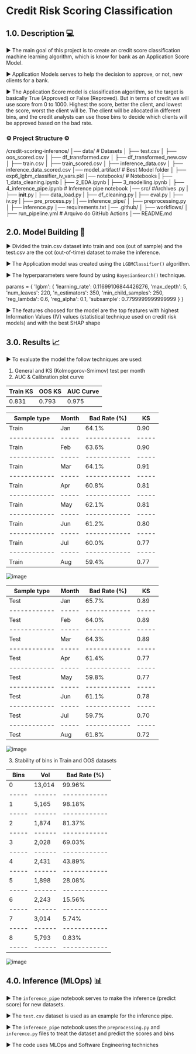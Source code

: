 # Credit Risk Scoring Classification

## 1.0. Description 💻

▶ The main goal of this project is to create an credit score classification machine learning algorithm, which is know for bank as an Application Score Model.  

▶ Application Models serves to help the decision to approve, or not, new clients for a bank.

▶ The Application Score model is classification algorithm, so the target is basically True (Approved) or False (Reproved). But in terms of credit we will use score from 0 to 1000. Highest the score, better the client, and lowest the score, worst the client will be. The client will be allocated in different bins, and the credit analysts can use those bins to decide which clients will be approved based on the bad rate.

### ⚙ Project Structure ⚙

/credit-scoring-inference/
│── data/                      # Datasets
│   ├── test.csv
│   ├── oos_scored.csv
│   ├── df_transformed.csv
│   ├── df_transformed_new.csv
│   ├── train.csv
│   ├── train_scored.csv
│   ├── inference_data.csv
│   ├── inference_data_scored.csv
│── model_artifact/            # Best Model folder
│   ├── exp6_lgbm_classifier_iv_vars.pkl
│── notebooks/                 # Notebooks 
|   ├── 1_data_cleaning.ipynb
|   ├── 2_EDA.ipynb
|   ├── 3_modelling.ipynb
│   ├── 4_inference_pipe.ipynb  # Inference pipe notebook
│── src/                      #Archives .py
|   ├── __init__.py
|   ├── data_load.py
|   ├── df_cleaning.py
|   ├── eval.py
|   ├── iv.py
|   ├── pre_process.py
|   │── inference_pipe/
│           ├── preprocessing.py
│           ├── inference.py
│── requirements.txt
│── .github/
│   ├── workflows/
│       ├── run_pipeline.yml  # Arquivo do GitHub Actions
│── README.md

## 2.0. Model Building 🔧

▶ Divided the train.csv dataset into train and oos (out of sample) and the test.csv are the oot (out-of-time) dataset to make the inference.

▶ The Application model was created using the `LGBMClassifier()` algorithm.

▶ The hyperparameters were found by using `BayesianSearch()` technique.

params = {
    'lgbm': {
        'learning_rate': 0.11699106844426276,
        'max_depth': 5,
        'num_leaves': 220,
        'n_estimators': 350,
        'min_child_samples': 250,
        'reg_lambda': 0.6,
        'reg_alpha': 0.1,
        'subsample': 0.7799999999999999
    }
}

▶ The features choosed for the model are the top features with highest Information Values (IV) values (statistical technique used on credit risk models) and with the best SHAP shape

## 3.0. Results 📈

▶ To evaluate the model the follow techniques are used: 
1) General and KS (Kolmogorov-Smirnov) test per month
2) AUC & Calibration plot curve

Train KS  | OOS KS | AUC Curve | 
--------- | ------ | --------- |  
0.831     | 0.793  | 0.975     | 

Sample type  | Month | Bad Rate (%) | KS    |  
------------ | ----- | ------------ | ----- |  
Train        | Jan   | 64.1%        | 0.90  |
------------ | ----- | ------------ | ----- |
Train        | Feb   | 63.6%        | 0.90  |
------------ | ----- | ------------ | ----- |
Train        | Mar   | 64.1%        | 0.91  |
------------ | ----- | ------------ | ----- |
Train        | Apr   | 60.8%        | 0.81  |
------------ | ----- | ------------ | ----- |
Train        | May   | 62.1%        | 0.81  |
------------ | ----- | ------------ | ----- |
Train        | Jun   | 61.2%        | 0.80  |
------------ | ----- | ------------ | ----- |
Train        | Jul   | 60.0%        | 0.77  |
------------ | ----- | ------------ | ----- |
Train        | Aug   | 59.4%        | 0.77  |

![image](https://github.com/user-attachments/assets/46ea3bb4-19cc-494e-8c18-ba5ac5cc6261)

Sample type  | Month | Bad Rate (%) | KS    |  
------------ | ----- | ------------ | ----- |  
Test         | Jan   | 65.7%        | 0.89  |
------------ | ----- | ------------ | ----- |
Test         | Feb   | 64.0%        | 0.89  |
------------ | ----- | ------------ | ----- |
Test         | Mar   | 64.3%        | 0.89  |
------------ | ----- | ------------ | ----- |
Test         | Apr   | 61.4%        | 0.77  |
------------ | ----- | ------------ | ----- |
Test         | May   | 59.8%        | 0.77  |
------------ | ----- | ------------ | ----- |
Test         | Jun   | 61.1%        | 0.78  |
------------ | ----- | ------------ | ----- |
Test         | Jul   | 59.7%        | 0.70  |
------------ | ----- | ------------ | ----- |
Test         | Aug   | 61.8%        | 0.72  |

![image](https://github.com/user-attachments/assets/319f47a5-fa0e-4ff4-ac11-43dc4e710498)

3) Stability of bins in Train and OOS datasets

Bins  | Vol    | Bad Rate (%) |  
----- | ------ | ------------ |   
0     | 13,014 | 99.96%       | 
----- | ------ | ------------ | 
1     |  5,165 | 98.18%       | 
----- | ------ | ------------ | 
2     |  1,874 | 81.37%       | 
----- | ------ | ------------ | 
3     |  2,028 | 69.03%       | 
----- | ------ | ------------ | 
4     |  2,431 | 43.89%       | 
----- | ------ | ------------ | 
5     |  1,898 | 28.08%       | 
----- | ------ | ------------ | 
6     |  2,243 | 15.56%       | 
----- | ------ | ------------ | 
7     |  3,014 |  5.74%       | 
----- | ------ | ------------ | 
8     |  5,793 |  0.83%       | 
----- | ------ | ------------ | 

![image](https://github.com/user-attachments/assets/f8cd5f77-b924-4eef-a792-6f1af3cfd001)

## 4.0. Inference (MLOps) 📊

▶ The `inference_pipe` notebook serves to make the inference (predict score) for new datasets.

▶ The `test.csv` dataset is used as an example for the inference pipe.

▶ The `inference_pipe` notebook uses the `preprocessing.py` and `inference.py` files to treat the dataset and predict the scores and bins

▶ The code uses MLOps and Software Engineering techniches 







